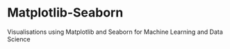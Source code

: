 # Matplotlib-Seaborn
Visualisations using Matplotlib and Seaborn for Machine Learning and Data Science
